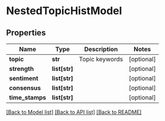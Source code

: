 # NestedTopicHistModel

## Properties
Name | Type | Description | Notes
------------ | ------------- | ------------- | -------------
**topic** | **str** | Topic keywords | [optional] 
**strength** | **list[str]** |  | [optional] 
**sentiment** | **list[str]** |  | [optional] 
**consensus** | **list[str]** |  | [optional] 
**time_stamps** | **list[str]** |  | [optional] 

[[Back to Model list]](../README.md#documentation-for-models) [[Back to API list]](../README.md#documentation-for-api-endpoints) [[Back to README]](../README.md)


